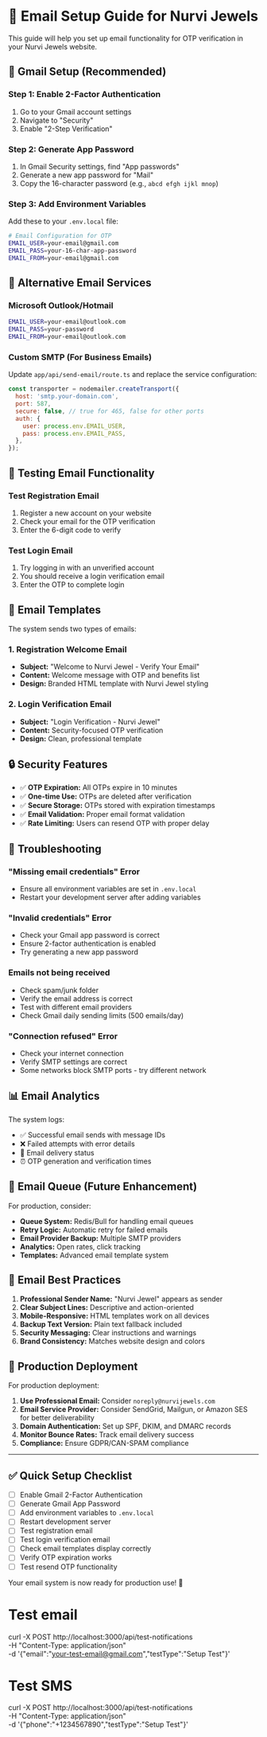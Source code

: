 # 📧 Email Setup Guide for Nurvi Jewels

This guide will help you set up email functionality for OTP verification in your Nurvi Jewels website.

## 🔧 Gmail Setup (Recommended)

### Step 1: Enable 2-Factor Authentication
1. Go to your Gmail account settings
2. Navigate to "Security" 
3. Enable "2-Step Verification"

### Step 2: Generate App Password
1. In Gmail Security settings, find "App passwords"
2. Generate a new app password for "Mail"
3. Copy the 16-character password (e.g., `abcd efgh ijkl mnop`)

### Step 3: Add Environment Variables
Add these to your `.env.local` file:

```bash
# Email Configuration for OTP
EMAIL_USER=your-email@gmail.com
EMAIL_PASS=your-16-char-app-password
EMAIL_FROM=your-email@gmail.com
```

## 🔧 Alternative Email Services

### Microsoft Outlook/Hotmail
```bash
EMAIL_USER=your-email@outlook.com
EMAIL_PASS=your-password
EMAIL_FROM=your-email@outlook.com
```

### Custom SMTP (For Business Emails)
Update `app/api/send-email/route.ts` and replace the service configuration:

```javascript
const transporter = nodemailer.createTransport({
  host: 'smtp.your-domain.com',
  port: 587,
  secure: false, // true for 465, false for other ports
  auth: {
    user: process.env.EMAIL_USER,
    pass: process.env.EMAIL_PASS,
  },
});
```

## 🧪 Testing Email Functionality

### Test Registration Email
1. Register a new account on your website
2. Check your email for the OTP verification
3. Enter the 6-digit code to verify

### Test Login Email  
1. Try logging in with an unverified account
2. You should receive a login verification email
3. Enter the OTP to complete login

## 📧 Email Templates

The system sends two types of emails:

### 1. Registration Welcome Email
- **Subject:** "Welcome to Nurvi Jewel - Verify Your Email"
- **Content:** Welcome message with OTP and benefits list
- **Design:** Branded HTML template with Nurvi Jewel styling

### 2. Login Verification Email
- **Subject:** "Login Verification - Nurvi Jewel" 
- **Content:** Security-focused OTP verification
- **Design:** Clean, professional template

## 🔒 Security Features

- ✅ **OTP Expiration:** All OTPs expire in 10 minutes
- ✅ **One-time Use:** OTPs are deleted after verification
- ✅ **Secure Storage:** OTPs stored with expiration timestamps
- ✅ **Email Validation:** Proper email format validation
- ✅ **Rate Limiting:** Users can resend OTP with proper delay

## 🚨 Troubleshooting

### "Missing email credentials" Error
- Ensure all environment variables are set in `.env.local`
- Restart your development server after adding variables

### "Invalid credentials" Error  
- Check your Gmail app password is correct
- Ensure 2-factor authentication is enabled
- Try generating a new app password

### Emails not being received
- Check spam/junk folder
- Verify the email address is correct
- Test with different email providers
- Check Gmail daily sending limits (500 emails/day)

### "Connection refused" Error
- Check your internet connection
- Verify SMTP settings are correct
- Some networks block SMTP ports - try different network

## 📊 Email Analytics

The system logs:
- ✅ Successful email sends with message IDs
- ❌ Failed attempts with error details  
- 📧 Email delivery status
- ⏰ OTP generation and verification times

## 🔄 Email Queue (Future Enhancement)

For production, consider:
- **Queue System:** Redis/Bull for handling email queues
- **Retry Logic:** Automatic retry for failed emails
- **Email Provider Backup:** Multiple SMTP providers
- **Analytics:** Open rates, click tracking
- **Templates:** Advanced email template system

## 🌟 Email Best Practices

1. **Professional Sender Name:** "Nurvi Jewel" appears as sender
2. **Clear Subject Lines:** Descriptive and action-oriented
3. **Mobile-Responsive:** HTML templates work on all devices  
4. **Backup Text Version:** Plain text fallback included
5. **Security Messaging:** Clear instructions and warnings
6. **Brand Consistency:** Matches website design and colors

## 🚀 Production Deployment

For production deployment:

1. **Use Professional Email:** Consider `noreply@nurvijewels.com`
2. **Email Service Provider:** Consider SendGrid, Mailgun, or Amazon SES for better deliverability
3. **Domain Authentication:** Set up SPF, DKIM, and DMARC records
4. **Monitor Bounce Rates:** Track email delivery success
5. **Compliance:** Ensure GDPR/CAN-SPAM compliance

---

## ✅ Quick Setup Checklist

- [ ] Enable Gmail 2-Factor Authentication
- [ ] Generate Gmail App Password  
- [ ] Add environment variables to `.env.local`
- [ ] Restart development server
- [ ] Test registration email
- [ ] Test login verification email
- [ ] Check email templates display correctly
- [ ] Verify OTP expiration works
- [ ] Test resend OTP functionality

Your email system is now ready for production use! 🎉 

# Test email
curl -X POST http://localhost:3000/api/test-notifications \
  -H "Content-Type: application/json" \
  -d '{"email":"your-test-email@gmail.com","testType":"Setup Test"}'

# Test SMS  
curl -X POST http://localhost:3000/api/test-notifications \
  -H "Content-Type: application/json" \
  -d '{"phone":"+1234567890","testType":"Setup Test"}' 